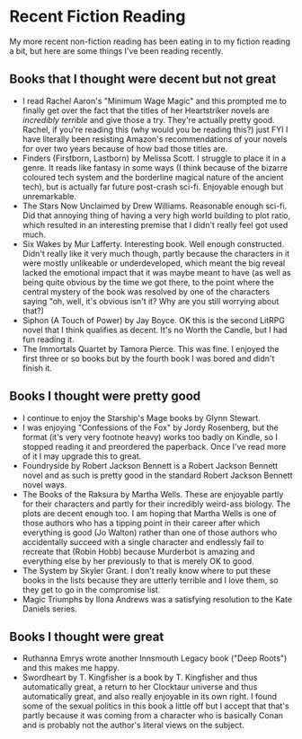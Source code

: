 # Recent Fiction Reading

My more recent non-fiction reading has been eating in to my fiction reading a bit, but here are some  things I've been reading recently.

## Books that I thought were decent but not great

* I read Rachel Aaron's "Minimum Wage Magic" and this prompted me to finally get over the fact that the titles of her Heartstriker novels are *incredibly terrible* and give those a try. They're actually pretty good. Rachel, if you're reading this (why would you be reading this?) just FYI I have literally been resisting Amazon's recommendations of your novels for over two years because of how bad those titles are.
* Finders (Firstborn, Lastborn) by Melissa Scott. I struggle to place it in a genre. It reads like fantasy in some ways (I think because of the bizarre coloured tech system and the borderline magical nature of the ancient tech), but is actually far future post-crash sci-fi. Enjoyable enough but unremarkable.
* The Stars Now Unclaimed by Drew Williams. Reasonable enough sci-fi. Did that annoying thing of having a very high world building to plot ratio, which resulted in an interesting premise that I didn't really feel got used much.
* Six Wakes by Mur Lafferty. Interesting book. Well enough constructed. Didn't really like it very much though, partly because the characters in it were mostly unlikeable or underdeveloped, which meant the big reveal lacked the emotional impact that it was maybe meant to have (as well as being quite obvious by the time we got there, to the point where the central mystery of the book was resolved by one of the characters saying "oh, well, it's obvious isn't it? Why are you still worrying about that?)
* Siphon (A Touch of Power) by Jay Boyce. OK this is the second LitRPG novel that I think qualifies as decent. It's no Worth the Candle, but I had fun reading it.
* The Immortals Quartet by Tamora Pierce. This was fine. I enjoyed the first three or so books but by the fourth book I was bored and didn't finish it.

## Books I thought were pretty good

* I continue to enjoy the Starship's Mage books by Glynn Stewart.
* I was enjoying "Confessions of the Fox" by Jordy Rosenberg, but the format (it's very very footnote heavy) works too badly on Kindle, so I stopped reading it and preordered the paperback. Once I've read more of it I may upgrade this to great.
* Foundryside by Robert Jackson Bennett is a Robert Jackson Bennett novel and as such is pretty good in the standard Robert Jackson Bennett novel ways.
* The Books of the Raksura by Martha Wells. These are enjoyable partly for their characters and partly for their incredibly weird-ass biology. The plots are decent enough too. I am hoping that Martha Wells is one of those authors who has a tipping point in their career after which everything is good (Jo Walton) rather than one of those authors who accidentally succeed with a single character and endlessly fail to recreate that (Robin Hobb) because Murderbot is amazing and everything else by her previously to that is merely OK to good.
* The System by Skyler Grant. I don't really know where to put these books in the lists because they are utterly terrible and I love them, so they get to go in the compromise list.
* Magic Triumphs by Ilona Andrews was a satisfying resolution to the Kate Daniels series.

## Books I thought were great

* Ruthanna Emrys wrote another Innsmouth Legacy book ("Deep Roots") and this makes me happy.
* Swordheart by T. Kingfisher is a book by T. Kingfisher and thus automatically great, a return to her Clocktaur universe and thus automatically great, and also really enjoyable in its own right. I found some of the sexual politics in this book a little off but I accept that that's partly because it was coming from a character who is basically Conan and is probably not the author's literal views on the subject.
